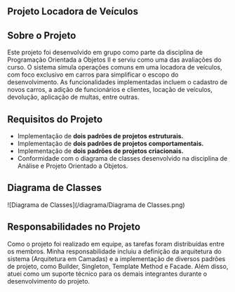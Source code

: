 ## Projeto Locadora de Veículos

## Sobre o Projeto
Este projeto foi desenvolvido em grupo como parte da disciplina de Programação Orientada a Objetos II e serviu como uma das avaliações do curso. 
O sistema simula operações comuns em uma locadora de veículos, com foco exclusivo em carros para simplificar o escopo do desenvolvimento. 
As funcionalidades implementadas incluem o cadastro de novos carros, a adição de funcionários e clientes, locação de veículos, devolução, aplicação de multas, entre outras.

## Requisitos do Projeto
- Implementação de **dois padrões de projetos estruturais.**
- Implementação de **dois padrões de projetos comportamentais.**
- Implementação de **dois padrões de projetos criacionais.**
- Conformidade com o diagrama de classes desenvolvido na disciplina de Análise e Projeto Orientado a Objetos.

## Diagrama de Classes
![Diagrama de Classes](/diagrama/Diagrama de Classes.png)

## Responsabilidades no Projeto
Como o projeto foi realizado em equipe, as tarefas foram distribuídas entre os membros. 
Minha responsabilidade incluiu a definição da arquitetura do sistema (Arquitetura em Camadas) e a implementação de diversos padrões de projeto, como Builder, Singleton, Template Method e Facade. 
Além disso, atuei como um suporte técnico para os demais integrantes durante o desenvolvimento do projeto.

